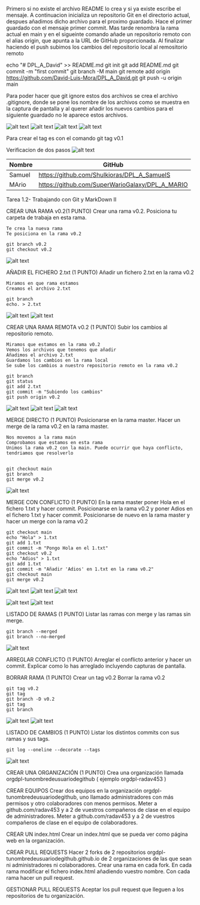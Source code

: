Primero si no existe el archivo README lo crea y si ya existe escribe el mensaje.
A continuacion inicializa un repositorio Git en el directorio actual, despues añadimos dicho
archivo para el proximo guardado. Hace el primer guardado con el mensaje primer commit. Mas tarde renombra la rama actual en main y en el sigueinte comando añade un repositorio remoto con el alias origin, que apunta a la URL de GitHub proporcionada. Al finalizar haciendo el push subimos los cambios del repositorio local al remositorio remoto

echo "# DPL_A_David" >> README.md
git init
git add README.md
git commit -m "first commit"
git branch -M main
git remote add origin https://github.com/David-Luis-Mora/DPL_A_David.git
git push -u origin main

Para poder hacer que git ignore estos dos archivos se crea el archivo .gitignore, donde se pone los nombre de los archivos como se muestra en la captura de pantalla y al querer añadir los nuevos cambios para el siguiente guardado no le aparece estos archivos.

![alt text](image.png)
![alt text](image-1.png)
![alt text](image-2.png)
![alt text](image-3.png)

Para crear el tag es con el comando git tag v0.1

Verificacion de dos pasos
![alt text](image-4.png)

| Nombre | GitHub                                         |
| ------ | -------------------------------------------    |
| Samuel | https://github.com/Shulkioras/DPL_A_SamuelS    |
| MArio  | https://github.com/SuperWarioGalaxy/DPL_A_MARIO|







Tarea 1.2- Trabajando con Git y MarkDown II

CREAR UNA RAMA  v0.2(1 PUNTO)
    Crear una rama v0.2.
    Posiciona tu carpeta de trabaja en esta rama.

    Te crea la nueva rama
    Te posiciona en la rama v0.2

    git branch v0.2
    git checkout v0.2

![alt text](imagenes/Tarea1.2/image-5.png)






AÑADIR  EL FICHERO 2.txt  (1 PUNTO)
    Añadir un fichero 2.txt en la rama v0.2

    Miramos en que rama estamos
    Creamos el archivo 2.txt

    git branch
    echo. > 2.txt
    
![alt text](imagenes/Tarea1.2/image-7.png)
![alt text](imagenes/Tarea1.2/image-6.png)
    


CREAR UNA RAMA REMOTA v0.2 (1 PUNTO)
    Subir los cambios al repositorio remoto.

    Miramos que estamos en la rama v0.2
    Vemos los archivos que tenemos que añadir
    Añadimos el archivo 2.txt
    Guardamos los cambios en la rama local
    Se sube los cambios a nuestro repositorio remoto en la rama v0.2

    git branch
    git status
    git add 2.txt
    git commit -m "Subiendo los cambios"
    git push origin v0.2


![alt text](imagenes/Tarea1.2/image-8.png)
![alt text](imagenes/Tarea1.2/image-9.png)
![alt text](imagenes/Tarea1.2/image-10.png)


MERGE DIRECTO (1 PUNTO)
    Posicionarse en la rama master.
    Hacer un merge de la rama v0.2 en la rama master.

    Nos movemos a la rama main
    Comprobamos que estamos en esta rama
    Unimos la rama v0.2 con la main. Puede ocurrir que haya conflicto, tendriamos que resolverlo


    git checkout main
    git branch
    git merge v0.2

![alt text](imagenes/Tarea1.2/image-11.png)



MERGE CON CONFLICTO (1 PUNTO)
    En la rama master poner Hola  en el fichero 1.txt y hacer commit.
    Posicionarse en la rama v0.2 y poner Adios en el fichero 1.txt y hacer commit.
    Posicionarse de nuevo en la rama master y hacer un merge con la rama v0.2








    git checkout main
    echo "Hola" > 1.txt
    git add 1.txt
    git commit -m "Pongo Hola en el 1.txt"
    git checkout v0.2
    echo "Adios" > 1.txt
    git add 1.txt
    git commit -m "Añadir 'Adios' en 1.txt en la rama v0.2"
    git checkout main
    git merge v0.2








![alt text](imagenes/Tarea1.2/image-14.png)
![alt text](imagenes/Tarea1.2/image-15.png)
![alt text](imagenes/Tarea1.2/image-16.png)


![alt text](imagenes/Tarea1.2/image-12.png)
![alt text](imagenes/Tarea1.2/image-13.png)






LISTADO DE RAMAS (1 PUNTO)
    Listar las ramas con merge y las ramas sin merge.

    git branch --merged
    git branch --no-merged




![alt text](imagenes/Tarea1.2/image-17.png)


ARREGLAR  CONFLICTO (1 PUNTO)
    Arreglar el conflicto anterior y hacer un commit. Explicar como lo has arreglado incluyendo capturas de pantalla.


    
BORRAR RAMA (1 PUNTO)
    Crear un tag v0.2
    Borrar la rama v0.2

    git tag v0.2
    git tag
    git branch -D v0.2
    git tag
    git branch





![alt text](imagenes/Tarea1.2/image-18.png)
![alt text](imagenes/Tarea1.2/image-19.png)

LISTADO DE CAMBIOS (1 PUNTO)
    Listar los distintos commits con sus ramas y sus tags.

    git log --oneline --decorate --tags

![alt text](imagenes/Tarea1.2/image-20.png)


CREAR UNA ORGANIZACIÓN (1 PUNTO)
    Crea una organización llamada orgdpl-tunombredeusuariodegithub ( ejemplo orgdpl-radav453 )

CREAR EQUIPOS 
    Crear dos equipos en la organización orgdpl-tunombredeusuariodegithub, uno llamado administradores con más permisos y otro colaboradores con menos permisos.
    Meter a github.com/radav453 y a 2 de vuestros compañeros de clase en el equipo de administradores.
    Meter a github.com/radav453 y a 2 de vuestros compañeros de clase en el equipo de colaboradores.


CREAR UN index.html
    Crear un index.html que se pueda ver como página web en la organización.

CREAR PULL REQUESTS
    Hacer 2 forks de 2 repositorios orgdpl-tunombredeusuariodegithub.github.io de 2 organizaciones de las que sean ni administradores ni colaboradores.
    Crear una rama en cada fork.
    En cada rama modificar el fichero index.html añadiendo vuestro nombre.
    Con cada rama hacer un pull request.

GESTIONAR PULL REQUESTS
    Aceptar los pull request que lleguen a los repositorios de tu organización.






